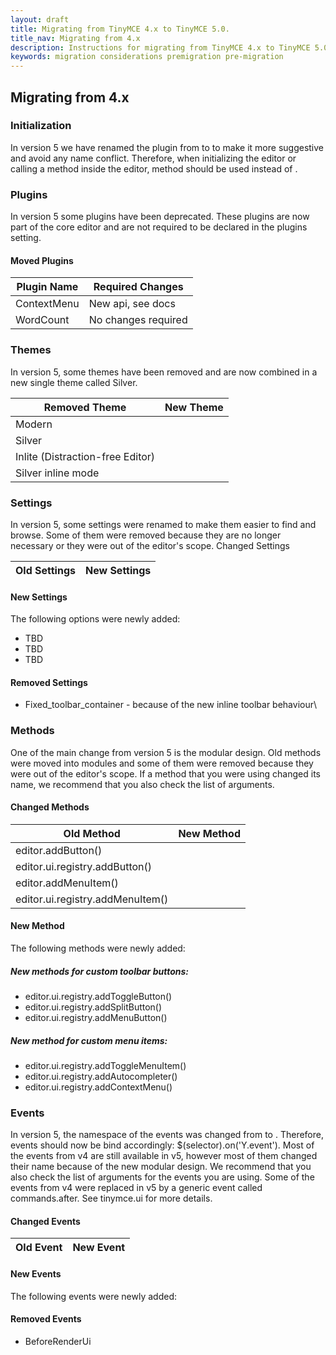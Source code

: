 ```yaml
---
layout: draft
title: Migrating from TinyMCE 4.x to TinyMCE 5.0.
title_nav: Migrating from 4.x
description: Instructions for migrating from TinyMCE 4.x to TinyMCE 5.0.
keywords: migration considerations premigration pre-migration
---
```


## Migrating from 4.x

### Initialization

In version 5 we have renamed the plugin from <X>  to <y>  to make it more suggestive and avoid any name conflict. Therefore, when initializing the editor or calling a method inside the editor, <y> method should be used instead of <x>.

### Plugins

In version 5 some plugins have been deprecated.  These plugins are now part of the core editor and are not required to be declared in the plugins setting.

#### Moved Plugins

| **Plugin Name** | **Required Changes** |
| ---------- | ------------------------- |
|ContextMenu | New api, see docs |
| WordCount | No changes required |

### Themes

In version 5, some themes have been removed and are now combined in a new single theme called Silver.

| **Removed Theme** | **New Theme** |
| ------------ | ------------- |
| Modern |  |
| Silver |  |
| Inlite (Distraction-free Editor) |  |
| Silver inline mode |  |

### Settings

In version 5, some settings were renamed to make them easier to find and browse. Some of them were removed because they are no longer necessary or they were out of the editor's scope.
Changed Settings

| **Old Settings** |  **New Settings**|
| ---------------- | ---------------- |

#### New Settings

The following options were newly added:

* TBD
* TBD
* TBD

#### Removed Settings

* Fixed_toolbar_container - because of the new inline toolbar behaviour\

### Methods

One of the main change from version 5 is the modular design. Old methods were moved into modules and some of them were removed because they were out of the editor's scope. If a method that you were using changed its name, we recommend that you also check the list of arguments.

#### Changed Methods

| **Old Method** | **New Method** |
| ----------- | -------------- |
| editor.addButton() |  |
| editor.ui.registry.addButton() |  |
| editor.addMenuItem() |  |
| editor.ui.registry.addMenuItem() |  |

#### New Method

The following methods were newly added:

##### New methods for custom toolbar buttons:

* editor.ui.registry.addToggleButton()
* editor.ui.registry.addSplitButton()
* editor.ui.registry.addMenuButton()

##### New method for custom menu items:

* editor.ui.registry.addToggleMenuItem()
* editor.ui.registry.addAutocompleter()
* editor.ui.registry.addContextMenu()

### Events

In version 5, the namespace of the events was changed from <X> to <Y>. Therefore, events should now be bind accordingly: $(selector).on('Y.event'). Most of the events from v4 are still available in v5, however most of them changed their name because of the new modular design. We recommend that you also check the list of arguments for the events you are using.
Some of the events from v4 were replaced in v5 by a generic event called commands.after. See tinymce.ui for more details.

#### Changed Events

| **Old Event** |  **New Event**|
| ------------- | ------------- |

#### New Events

The following events were newly added:


#### Removed Events

* BeforeRenderUi
